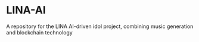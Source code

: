 # LINA-AI
A repository for the LINA AI-driven idol project, combining music generation and blockchain technology
